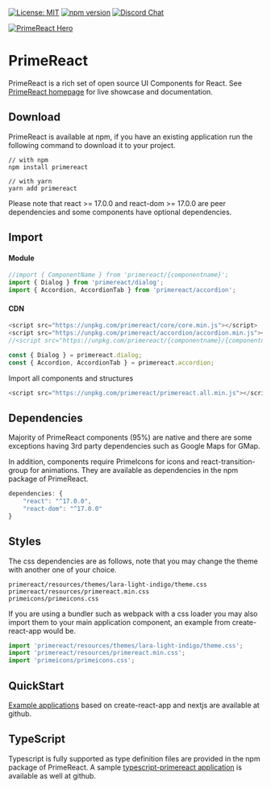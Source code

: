 [![License: MIT](https://img.shields.io/badge/License-MIT-yellow.svg)](https://opensource.org/licenses/MIT)
[![npm version](https://badge.fury.io/js/primereact.svg)](https://badge.fury.io/js/primereact)
[![Discord Chat](https://img.shields.io/discord/557940238991753223.svg?color=7289da&label=chat&logo=discord)](https://discord.gg/gzKFYnpmCY)

[![PrimeReact Hero](https://www.primefaces.org/wp-content/uploads/2021/12/primereact-release-7.jpeg)](https://www.primefaces.org/primereact)

# PrimeReact

PrimeReact is a rich set of open source UI Components for React. See [PrimeReact homepage](https://www.primefaces.org/primereact) for live showcase and documentation.

## Download

PrimeReact is available at npm, if you have an existing application run the following command to download it to your project.

```
// with npm
npm install primereact

// with yarn
yarn add primereact
```
Please note that react >= 17.0.0 and react-dom >= 17.0.0 are peer dependencies and some components have optional dependencies.

## Import

#### Module
```javascript
//import { ComponentName } from 'primereact/{componentname}';
import { Dialog } from 'primereact/dialog';
import { Accordion, AccordionTab } from 'primereact/accordion';
```

#### CDN

```javascript
<script src="https://unpkg.com/primereact/core/core.min.js"></script>
<script src="https://unpkg.com/primereact/accordion/accordion.min.js"></script>
//<script src="https://unpkg.com/primereact/{componentname}/{componentname}.min.js"></script>
```

```javascript
const { Dialog } = primereact.dialog;
const { Accordion, AccordionTab } = primereact.accordion;
```

Import all components and structures
```javascript
<script src="https://unpkg.com/primereact/primereact.all.min.js"></script>
```

## Dependencies

Majority of PrimeReact components (95%) are native and there are some exceptions having 3rd party dependencies such as Google Maps for GMap.

In addition, components require PrimeIcons for icons and react-transition-group for animations. They are available as dependencies in the npm package of PrimeReact.

```javascript
dependencies: {
    "react": "^17.0.0",
    "react-dom": "^17.0.0"
}
```

## Styles
The css dependencies are as follows, note that you may change the theme with another one of your choice.

```
primereact/resources/themes/lara-light-indigo/theme.css
primereact/resources/primereact.min.css
primeicons/primeicons.css
```

If you are using a bundler such as webpack with a css loader you may also import them to your main application component, an example from create-react-app would be.

```javascript
import 'primereact/resources/themes/lara-light-indigo/theme.css';
import 'primereact/resources/primereact.min.css';
import 'primeicons/primeicons.css';
```

## QuickStart

[Example applications](https://github.com/primefaces/primereact-examples) based on create-react-app and nextjs are available at github.

## TypeScript

Typescript is fully supported as type definition files are provided in the npm package of PrimeReact. A sample [typescript-primereact application](https://github.com/primefaces/primereact-examples/tree/main/cra-basic-ts) is available as well at github.
